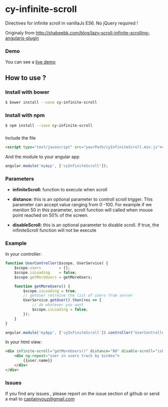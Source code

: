 # cy-infinite-scroll


Directives for infinite scroll in vanillaJs ES6. No jQuery required !

Originaly from http://shabeebk.com/blog/lazy-scroll-infinite-scrolling-angularjs-plugin

### Demo
You can see a [live demo]

## How to use ?

### Install with bower
```bash
$ bower install --save cy-infinite-scroll
```

### Install with npm
```bash
$ npm install --save cy-infinite-scroll
```

###
Include the file
```html
<script type="text/javascript" src="yourPath/cyInfiniteScroll.min.js"></script>
```
And the module to your angular app
```javascript
angular.module('myApp', ['cyInfiniteScroll']);
```

### Parameters
 * <b>infiniteScroll:</b> function to execute when scroll


 * <b>distance:</b> this is an optional parameter to controll scroll trigger. This parameter can accept value ranging from  0 -100. For example if we mention  50 in this parameter, scroll function will called when mouse point reached on 50% of the screen.


 * <b>disableScroll:</b> this is an optional parameter to disable scroll. If true, the infiniteScroll function will not be execute



### Example

In your controller:
```javascript
function UserController($scope, UserService) {
    $scope.users        = [];
    $scope.isLoading    = false;
    $scope.getMoreUsers = getMoreUsers;

	function getMoreUsers() {
    	$scope.isLoading = true;
        // getUser retreive the list of users from server
		UserService.getUser().then(res => {
        	// do whatever you want
            $scope.isLoading = false;
        });
    }
}

angular.module('myApp', ['cyInfiniteScroll']).controller('UserController', UserController);
```

In your html view:
```html
<div infinite-scroll="getMoreUsers()" distance="80" disable-scroll="isLoading">
	<div ng-repeat="user in users track by $index">
    	{{user.name}}
    </div>
</div>
```

### Issues

If you find any issues , please report on the issue section of github or send a mail to captainyouz@gmail.com

[live demo]: <http://captainyouz.github.io/cy-infinite-scroll>
